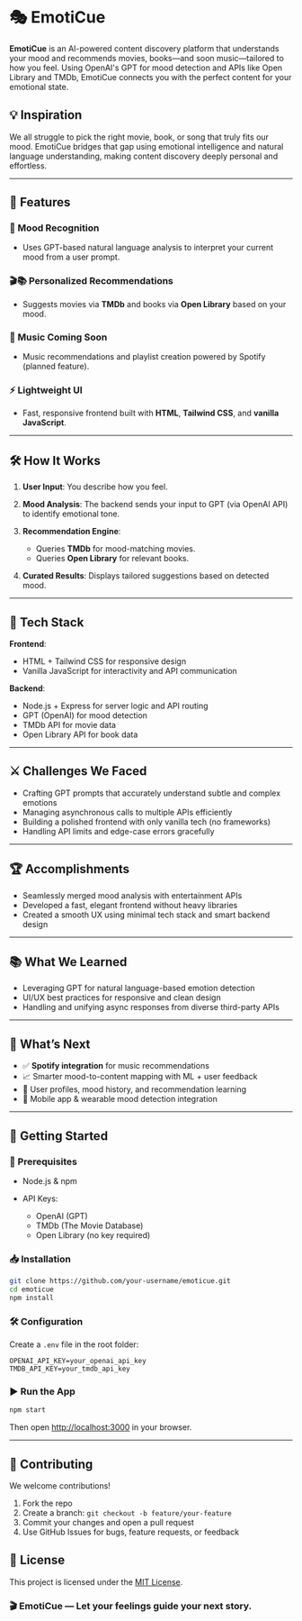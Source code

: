
# 🎭 EmotiCue

**EmotiCue** is an AI-powered content discovery platform that understands your mood and recommends movies, books—and soon music—tailored to how you feel. Using OpenAI's GPT for mood detection and APIs like Open Library and TMDb, EmotiCue connects you with the perfect content for your emotional state.

## 💡 Inspiration

We all struggle to pick the right movie, book, or song that truly fits our mood. EmotiCue bridges that gap using emotional intelligence and natural language understanding, making content discovery deeply personal and effortless.

---

## 🚀 Features

### 🧠 Mood Recognition

* Uses GPT-based natural language analysis to interpret your current mood from a user prompt.

### 🎬📚 Personalized Recommendations

* Suggests movies via **TMDb** and books via **Open Library** based on your mood.

### 🎵 Music Coming Soon

* Music recommendations and playlist creation powered by Spotify (planned feature).

### ⚡ Lightweight UI

* Fast, responsive frontend built with **HTML**, **Tailwind CSS**, and **vanilla JavaScript**.

---

## 🛠️ How It Works

1. **User Input**: You describe how you feel.
2. **Mood Analysis**: The backend sends your input to GPT (via OpenAI API) to identify emotional tone.
3. **Recommendation Engine**:

   * Queries **TMDb** for mood-matching movies.
   * Queries **Open Library** for relevant books.
4. **Curated Results**: Displays tailored suggestions based on detected mood.

---

## 🧱 Tech Stack

**Frontend**:

* HTML + Tailwind CSS for responsive design
* Vanilla JavaScript for interactivity and API communication

**Backend**:

* Node.js + Express for server logic and API routing
* GPT (OpenAI) for mood detection
* TMDb API for movie data
* Open Library API for book data

---

## ⚔️ Challenges We Faced

* Crafting GPT prompts that accurately understand subtle and complex emotions
* Managing asynchronous calls to multiple APIs efficiently
* Building a polished frontend with only vanilla tech (no frameworks)
* Handling API limits and edge-case errors gracefully

---

## 🏆 Accomplishments

* Seamlessly merged mood analysis with entertainment APIs
* Developed a fast, elegant frontend without heavy libraries
* Created a smooth UX using minimal tech stack and smart backend design

---

## 📚 What We Learned

* Leveraging GPT for natural language-based emotion detection
* UI/UX best practices for responsive and clean design
* Handling and unifying async responses from diverse third-party APIs

---

## 🌟 What’s Next

* ✅ **Spotify integration** for music recommendations
* 📈 Smarter mood-to-content mapping with ML + user feedback
* 🧠 User profiles, mood history, and recommendation learning
* 📱 Mobile app & wearable mood detection integration

---

## 🧪 Getting Started

### 🔧 Prerequisites

* Node.js & npm
* API Keys:

  * OpenAI (GPT)
  * TMDb (The Movie Database)
  * Open Library (no key required)

### 📥 Installation

```bash
git clone https://github.com/your-username/emoticue.git
cd emoticue
npm install
```

### 🛠️ Configuration

Create a `.env` file in the root folder:

```
OPENAI_API_KEY=your_openai_api_key
TMDB_API_KEY=your_tmdb_api_key
```

### ▶️ Run the App

```bash
npm start
```

Then open [http://localhost:3000](http://localhost:3000) in your browser.

---

## 🤝 Contributing

We welcome contributions!

1. Fork the repo
2. Create a branch: `git checkout -b feature/your-feature`
3. Commit your changes and open a pull request
4. Use GitHub Issues for bugs, feature requests, or feedback
## 📄 License

This project is licensed under the [MIT License](LICENSE).
### 🎬 EmotiCue — Let your **feelings** guide your next **story**.

